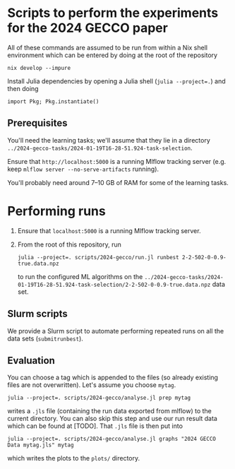 # Scripts to perform the experiments for the 2024 GECCO paper


All of these commands are assumed to be run from within a Nix shell environment
which can be entered by doing at the root of the repository

```
nix develop --impure
```


Install Julia dependencies by opening a Julia shell (`julia --project=.`) and then doing

```
import Pkg; Pkg.instantiate()
```


## Prerequisites


You'll need the learning tasks; we'll assume that they lie in a directory
`../2024-gecco-tasks/2024-01-19T16-28-51.924-task-selection`.


Ensure that `http://localhost:5000` is a running Mlflow tracking server (e.g.
keep `mlflow server --no-serve-artifacts` running).


You'll probably need around 7–10 GB of RAM for some of the learning tasks.


# Performing runs


1. Ensure that `localhost:5000` is a running Mlflow tracking server.
2. From the root of this repository, run

   ```
   julia --project=. scripts/2024-gecco/run.jl runbest 2-2-502-0-0.9-true.data.npz
   ```
   
   to run the configured ML algorithms on the
   `../2024-gecco-tasks/2024-01-19T16-28-51.924-task-selection/2-2-502-0-0.9-true.data.npz`
   data set.
   
   
## Slurm scripts


We provide a Slurm script to automate performing repeated runs on all the data
sets (`submitrunbest`).


## Evaluation


You can choose a tag which is appended to the files (so already existing files
are not overwritten). Let's assume you choose `mytag`.

```
julia --project=. scripts/2024-gecco/analyse.jl prep mytag
```

writes a `.jls` file (containing the run data exported from mlflow) to the
current directory. You can also skip this step and use our run result data which
can be found at [TODO]. That `.jls` file is then put into

```
julia --project=. scripts/2024-gecco/analyse.jl graphs "2024 GECCO Data mytag.jls" mytag
```

which writes the plots to the `plots/` directory.
